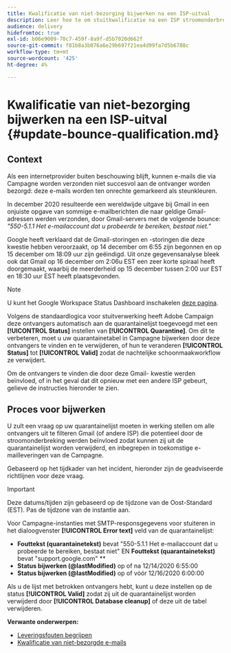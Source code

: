 ```yaml
---
title: Kwalificatie van niet-bezorging bijwerken na een ISP-uitval
description: Leer hoe te om stuitkwalificatie na een ISP stroomonderbreking bij te werken.
audience: delivery
hidefromtoc: true
exl-id: b06e9009-70c7-459f-8a9f-d5b7020d662f
source-git-commit: f81b8a3b076a6e29b697f21ea4d99fa7d5b6788c
workflow-type: tm+mt
source-wordcount: '425'
ht-degree: 4%

---
```


# Kwalificatie van niet-bezorging bijwerken na een ISP-uitval {#update-bounce-qualification.md}

## Context

Als een internetprovider buiten beschouwing blijft, kunnen e-mails die via Campagne worden verzonden niet succesvol aan de ontvanger worden bezorgd: deze e-mails worden ten onrechte gemarkeerd als steunkleuren.

In december 2020 resulteerde een wereldwijde uitgave bij Gmail in een onjuiste opgave van sommige e-mailberichten die naar geldige Gmail-adressen werden verzonden, door Gmail-servers met de volgende bounce: *&quot;550-5.1.1 Het e-mailaccount dat u probeerde te bereiken, bestaat niet.&quot;*

Google heeft verklaard dat de Gmail-storingen en -storingen die deze kwestie hebben veroorzaakt, op 14 december om 6:55 zijn begonnen en op 15 december om 18:09 uur zijn geëindigd. Uit onze gegevensanalyse bleek ook dat Gmail op 16 december om 2:06u EST een zeer korte spiraal heeft doorgemaakt, waarbij de meerderheid op 15 december tussen 2:00 uur EST en 18:30 uur EST heeft plaatsgevonden.

>[!NOTE]
>
>U kunt het Google Workspace Status Dashboard inschakelen [deze pagina](https://www.google.com/appsstatus#hl=en&amp;v=status).


Volgens de standaardlogica voor stuitverwerking heeft Adobe Campaign deze ontvangers automatisch aan de quarantainelijst toegevoegd met een **[!UICONTROL Status]** instellen van **[!UICONTROL Quarantine]**. Om dit te verbeteren, moet u uw quarantainetabel in Campagne bijwerken door deze ontvangers te vinden en te verwijderen, of hun te veranderen **[!UICONTROL Status]** tot **[!UICONTROL Valid]** zodat de nachtelijke schoonmaakworkflow ze verwijdert.

Om de ontvangers te vinden die door deze Gmail- kwestie werden beïnvloed, of in het geval dat dit opnieuw met een andere ISP gebeurt, gelieve de instructies hieronder te zien.

## Proces voor bijwerken

U zult een vraag op uw quarantainelijst moeten in werking stellen om alle ontvangers uit te filteren Gmail (of andere ISP) die potentieel door de stroomonderbreking werden beïnvloed zodat kunnen zij uit de quarantainelijst worden verwijderd, en inbegrepen in toekomstige e-mailleveringen van de Campagne.

Gebaseerd op het tijdkader van het incident, hieronder zijn de geadviseerde richtlijnen voor deze vraag.

>[!IMPORTANT]
>
>Deze datums/tijden zijn gebaseerd op de tijdzone van de Oost-Standard (EST). Pas de tijdzone van de instantie aan.

Voor Campagne-instanties met SMTP-responsgegevens voor stuiteren in het dialoogvenster **[!UICONTROL Error text]** veld van de quarantainelijst:

* **Fouttekst (quarantainetekst)** bevat &quot;550-5.1.1 Het e-mailaccount dat u probeerde te bereiken, bestaat niet&quot; EN **Fouttekst (quarantainetekst)** bevat &quot;support.google.com&quot; **
* **Status bijwerken (@lastModified)** op of na 12/14/2020 6:55:00
* **Status bijwerken (@lastModified)** op of vóór 12/16/2020 6:00:00

Als u de lijst met betrokken ontvangers hebt, kunt u deze instellen op de status **[!UICONTROL Valid]** zodat zij uit de quarantainelijst worden verwijderd door **[!UICONTROL Database cleanup]** of deze uit de tabel verwijderen.

**Verwante onderwerpen:**
* [Leveringsfouten begrijpen](../../sending/using/understanding-delivery-failures.md)
* [Kwalificatie van niet-bezorgde e-mails](../../sending/using/understanding-delivery-failures.md#bounce-mail-qualification)
